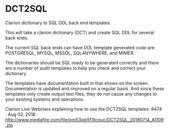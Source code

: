 # DCT2SQL
Clarion dictionary to SQL DDL back end templates.

This will take a clarion dictionary (DCT) and create SQL DDL for several back ends.

The current SQL back ends can have DDL template generated code are: 
POSTGRESQL, MYSQL, MSSQL, SQLANYWHERE, and MIMER.

The dictionaries should be SQL ready to be generated correctly and there are a number of audit templates to help you check and correct your dictionary.

The templates have documentation built in that shows on the screen. Documentation is updated and improved on a regular basis. And since these templates only create output text files, they do not cause any changes to your existing systems and operations.


Clarion Live Webinars explaining how to use the DCT2SQL templates:
#474 : Aug 03, 2018 : http://www.mediafire.com/file/pm53isb5f3lcquc/DCT2SQL_20180714_A1109.zip
